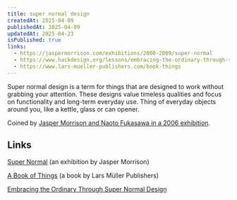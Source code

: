 ```yaml
---
title: super normal design
createdAt: 2025-04-09
publishedAt: 2025-04-09
updatedAt: 2025-04-23
isPublished: true
links:
  - https://jaspermorrison.com/exhibitions/2000-2009/super-normal
  - https://www.hackdesign.org/lessons/embracing-the-ordinary-through-supernormal-design/
  - https://www.lars-mueller-publishers.com/book-things
---
```


Super normal design is a term for things that are designed to work without grabbing your attention. These designs value timeless qualities and focus on functionality and long-term everyday use. Thing of everyday objects around you, like a kettle, glass or can opener.

Coined by [Jasper Morrison and Naoto Fukasawa in a 2006 exhibition](https://jaspermorrison.com/exhibitions/2000-2009/super-normal).


## Links

[Super Normal](https://jaspermorrison.com/exhibitions/2000-2009/super-normal) (an exhibition by Jasper Morrison)

[A Book of Things](https://www.lars-mueller-publishers.com/book-things) (a book by Lars Müller Publishers)

[Embracing the Ordinary Through Super Normal Design](https://www.hackdesign.org/lessons/embracing-the-ordinary-through-supernormal-design/)

